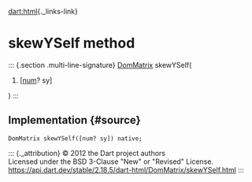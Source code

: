 [dart:html](../../dart-html/dart-html-library){._links-link}

skewYSelf method
================

::: {.section .multi-line-signature}
[DomMatrix](../dommatrix-class) skewYSelf(

1.  \[[num](../../dart-core/num-class)? sy\]

)
:::

Implementation {#source}
--------------

``` {.language-dart data-language="dart"}
DomMatrix skewYSelf([num? sy]) native;
```

::: {._attribution}
© 2012 the Dart project authors\
Licensed under the BSD 3-Clause \"New\" or \"Revised\" License.\
<https://api.dart.dev/stable/2.18.5/dart-html/DomMatrix/skewYSelf.html>
:::
